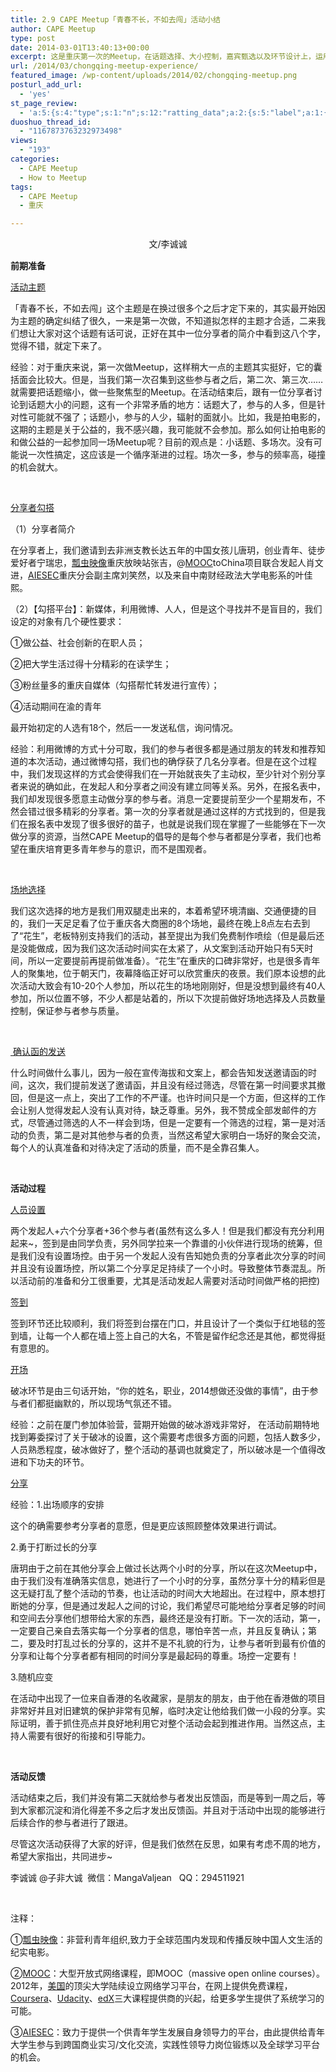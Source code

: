 ```yaml
---
title: 2.9 CAPE Meetup「青春不长，不如去闯」活动小结
author: CAPE Meetup
type: post
date: 2014-03-01T13:40:13+00:00
excerpt: 这是重庆第一次的Meetup，在话题选择、大小控制，嘉宾甄选以及环节设计上，运用了非常多新颖的点子。同时尽管这次活动获得了大家的好评，但是我们依然在反思，如果有考虑不周的地方，希望大家指出，共同进步。
url: /2014/03/chongqing-meetup-experience/
featured_image: /wp-content/uploads/2014/02/chongqing-meetup.png
posturl_add_url:
  - 'yes'
st_page_review:
  - 'a:5:{s:4:"type";s:1:"n";s:12:"ratting_data";a:2:{s:5:"label";a:1:{i:0;s:0:"";}s:5:"score";a:1:{i:0;s:1:"0";}}s:7:"postion";s:2:"tl";s:5:"title";s:0:"";s:11:"score_label";s:0:"";}'
duoshuo_thread_id:
  - "1167873763232973498"
views:
  - "193"
categories:
  - CAPE Meetup
  - How to Meetup
tags:
  - CAPE Meetup
  - 重庆

---
```

<p style="text-align: center;">
  <span style="line-height: 1.5em;">文/李诚诚</span>
</p>

**前期准备**

<span style="text-decoration: underline;">活动主题</span>

「青春不长，不如去闯」这个主题是在换过很多个之后才定下来的，其实最开始因为主题的确定纠结了很久，一来是第一次做，不知道拟怎样的主题才合适，二来我们想让大家对这个话题有话可说，正好在其中一位分享者的简介中看到这八个字，觉得不错，就定下来了。

经验：对于重庆来说，第一次做Meetup，这样稍大一点的主题其实挺好，它的囊括面会比较大。但是，当我们第一次召集到这些参与者之后，第二次、第三次&#8230;&#8230;就需要把话题缩小，做一些聚焦型的Meetup。在活动结束后，跟有一位分享者讨论到话题大小的问题，这有一个非常矛盾的地方：话题大了，参与的人多，但是针对性可能就不强了；话题小，参与的人少，辐射的面就小。比如，我是拍电影的，这期的主题是关于公益的，我不感兴趣，我可能就不会参加。那么如何让拍电影的和做公益的一起参加同一场Meetup呢？目前的观点是：小话题、多场次。没有可能说一次性搞定，这应该是一个循序渐进的过程。场次一多，参与的频率高，碰撞的机会就大。

&nbsp;

<span style="text-decoration: underline;">分享者勾搭</span>

（1）分享者简介

在分享者上，我们邀请到去非洲支教长达五年的中国女孩儿唐玥，创业青年、徒步爱好者宁瑞忠，<a href="http://site.douban.com/177837/" target="_blank">瓢虫映像</a>重庆放映站张吉，@<a href="http://www.mooc.net/" target="_blank">MOOC</a>toChina项目联合发起人肖文进，<a href="http://www.myaiesec.net/" target="_blank">AIESEC</a>重庆分会副主席刘笑然，以及来自中南财经政法大学电影系的叶佳熙。

（2）【勾搭平台】：新媒体，利用微博、人人，但是这个寻找并不是盲目的，我们设定的对象有几个硬性要求：

①做公益、社会创新的在职人员；

②把大学生活过得十分精彩的在读学生；

③粉丝量多的重庆自媒体（勾搭帮忙转发进行宣传）；

④活动期间在渝的青年

最开始初定的人选有18个，然后一一发送私信，询问情况。

经验：利用微博的方式十分可取，我们的参与者很多都是通过朋友的转发和推荐知道的本次活动，通过微博勾搭，我们也的确俘获了几名分享者。但是在这个过程中，我们发现这样的方式会使得我们在一开始就丧失了主动权，至少针对个别分享者来说的确如此，在发起人和分享者之间没有建立同等关系。另外，在报名表中，我们却发现很多愿意主动做分享的参与者。消息一定要提前至少一个星期发布，不然会错过很多精彩的分享者。第一次的分享者就是通过这样的方式找到的，但是我们在报名表中发现了很多很好的苗子，也就是说我们现在掌握了一些能够在下一次做分享的资源，当然CAPE Meetup的倡导的是每个参与者都是分享者，我们也希望在重庆培育更多青年参与的意识，而不是围观者。

&nbsp;

<span style="text-decoration: underline;">场地选择</span>

我们这次选择的地方是我们用双腿走出来的，本着希望环境清幽、交通便捷的目的，我们一天足足看了位于重庆各大商圈的8个场地，最终在晚上8点左右去到了“花生”，老板特别支持我们的活动，甚至提出为我们免费制作喷绘（但是最后还是没能做成，因为我们这次活动时间实在太紧了，从文案到活动开始只有5天时间，所以一定要提前再提前做准备）。“花生”在重庆的口碑非常好，也是很多青年人的聚集地，位于朝天门，夜幕降临正好可以欣赏重庆的夜景。我们原本设想的此次活动大致会有10-20个人参加，所以花生的场地刚刚好，但是没想到最终有40人参加，所以位置不够，不少人都是站着的，所以下次提前做好场地选择及人员数量控制，保证参与者参与质量。

&nbsp;

<span style="text-decoration: underline;"> 确认函的发送</span>

什么时间做什么事儿，因为一般在宣传海拔和文案上，都会告知发送邀请函的时间，这次，我们提前发送了邀请函，并且没有经过筛选，尽管在第一时间要求其撤回，但是这一点上，突出了工作的不严谨。也许时间只是一个方面，但这样的工作会让别人觉得发起人没有认真对待，缺乏尊重。另外，我不赞成全部发邮件的方式，尽管通过筛选的人不一样会到场，但是一定要有一个筛选的过程，第一是对活动的负责，第二是对其他参与者的负责，当然这希望大家明白一场好的聚会交流，每个人的认真准备和对待决定了活动的质量，而不是全靠召集人。

&nbsp;

**活动过程**

<span style="text-decoration: underline;">人员设置</span>

两个发起人+六个分享者+36个参与者(虽然有这么多人！但是我们都没有充分利用起来~，签到是由同学负责，另外同学拉来一个靠谱的小伙伴进行现场的统筹，但是我们没有设置场控。由于另一个发起人没有告知她负责的分享者此次分享的时间并且没有设置场控，所以第二个分享足足持续了一个小时。导致整体节奏混乱。所以活动前的准备和分工很重要，尤其是活动发起人需要对活动时间做严格的把控)

<span style="text-decoration: underline;">签到</span>

签到环节还比较顺利，我们将签到台摆在门口，并且设计了一个类似于红地毯的签到墙，让每一个人都在墙上签上自己的大名，不管是留作纪念还是其他，都觉得挺有意思的。

<span style="text-decoration: underline;">开场</span>

破冰环节是由三句话开始，“你的姓名，职业，2014想做还没做的事情”，由于参与者们都挺幽默的，所以现场气氛还不错。

经验：之前在厦门参加体验营，营期开始做的破冰游戏非常好， 在活动前期特地找到筹委探讨了关于破冰的设置，这个需要考虑很多方面的问题，包括人数多少，人员熟悉程度，破冰做好了，整个活动的基调也就奠定了，所以破冰是一个值得改进和下功夫的环节。

<span style="text-decoration: underline;">分享</span>

经验：1.出场顺序的安排

这个的确需要参考分享者的意愿，但是更应该照顾整体效果进行调试。

2.勇于打断过长的分享

唐玥由于之前在其他分享会上做过长达两个小时的分享，所以在这次Meetup中，由于我们没有准确落实信息，她进行了一个小时的分享，虽然分享十分的精彩但是这无疑打乱了整个活动的节奏，也让活动的时间大大地超出。在过程中，原本想打断她的分享，但是通过发起人之间的讨论，我们希望尽可能地给分享者足够的时间和空间去分享他们想带给大家的东西，最终还是没有打断。下一次的活动，第一，一定要自己亲自去落实每一个分享者的信息，哪怕辛苦一点，并且反复确认；第二，要及时打乱过长的分享的，这并不是不礼貌的行为，让参与者听到最有价值的分享和让每个分享者都有相同的时间分享是最起码的尊重。场控一定要有！

3.随机应变

在活动中出现了一位来自香港的名收藏家，是朋友的朋友，由于他在香港做的项目非常好并且对旧建筑的保护非常有见解，临时决定让他给我们做一小段的分享。实际证明，善于抓住亮点并良好地利用它对整个活动会起到推进作用。当然这点，主持人需要有很好的衔接和引导能力。

&nbsp;

**活动反馈**

活动结束之后，我们并没有第二天就给参与者发出反馈函，而是等到一周之后，等到大家都沉淀和消化得差不多之后才发出反馈函。并且对于活动中出现的能够进行后续合作的参与者进行了跟进。

尽管这次活动获得了大家的好评，但是我们依然在反思，如果有考虑不周的地方，希望大家指出，共同进步~

李诚诚 @子非大诚  微信：MangaValjean   QQ：294511921

&nbsp;

注释：

①<a href="http://site.douban.com/177837/" target="_blank">瓢虫映像</a>：非营利青年组织,致力于全球范围内发现和传播反映中国人文生活的纪实电影。

②[MOOC][1]：大型开放式网络课程，即MOOC（massive open online courses）。2012年，[美国][2]的顶尖大学陆续设立网络学习平台，在网上提供免费课程，[Coursera][3]、[Udacity][4]、[edX][5]三大课程提供商的兴起，给更多学生提供了系统学习的可能。

③<a href="http://www.myaiesec.net/" target="_blank">AIESEC</a>：致力于提供一个供青年学生发展自身领导力的平台，由此提供给青年大学生参与到跨国商业实习/文化交流，实践性领导力岗位锻炼以及全球学习平台的机会。

&nbsp;

 [1]: http://www.mooc.net/
 [2]: http://baike.baidu.com/view/2398.htm
 [3]: http://baike.baidu.com/view/9937855.htm
 [4]: http://baike.baidu.com/view/9513129.htm
 [5]: http://baike.baidu.com/view/3417446.htm